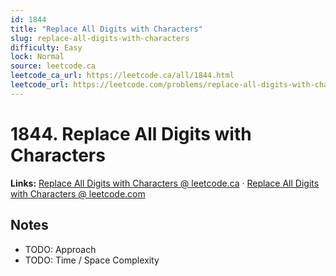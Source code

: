 ```yaml
--- 
id: 1844
title: "Replace All Digits with Characters"
slug: replace-all-digits-with-characters
difficulty: Easy
lock: Normal
source: leetcode.ca
leetcode_ca_url: https://leetcode.ca/all/1844.html
leetcode_url: https://leetcode.com/problems/replace-all-digits-with-characters/
---
```


# 1844. Replace All Digits with Characters

**Links:** [Replace All Digits with Characters @ leetcode.ca](https://leetcode.ca/all/1844.html) · [Replace All Digits with Characters @ leetcode.com](https://leetcode.com/problems/replace-all-digits-with-characters/)

## Notes
- TODO: Approach
- TODO: Time / Space Complexity
